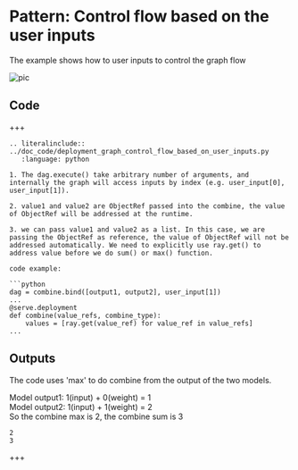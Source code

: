 # Pattern: Control flow based on the user inputs

The example shows how to user inputs to control the graph flow

![pic](https://raw.githubusercontent.com/ray-project/images/master/docs/serve/deployment-graph/control_flow_based_on_user_inputs.svg)

## Code

+++

```{eval-rst}
.. literalinclude:: ../doc_code/deployment_graph_control_flow_based_on_user_inputs.py
   :language: python
```

```{note}
1. The dag.execute() take arbitrary number of arguments, and internally the graph will access inputs by index (e.g. user_input[0], user_input[1]).

2. value1 and value2 are ObjectRef passed into the combine, the value of ObjectRef will be addressed at the runtime.

3. we can pass value1 and value2 as a list. In this case, we are passing the ObjectRef as reference, the value of ObjectRef will not be addressed automatically. We need to explicitly use ray.get() to address value before we do sum() or max() function.

code example:

```python
dag = combine.bind([output1, output2], user_input[1])
...
@serve.deployment
def combine(value_refs, combine_type):
    values = [ray.get(value_ref) for value_ref in value_refs]
...
```

## Outputs

The code uses 'max' to do combine from the output of the two models.

Model output1: 1(input) + 0(weight) = 1 \
Model output2: 1(input) + 1(weight) = 2 \
So the combine max is 2, the combine sum is 3

```
2
3
```

+++